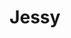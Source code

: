 ---
title: Jessy
date: 
draft: false

# descripcion
description : Aro de plata pasante

materials: Plata 925

color: Plateado

dimensions: 0,6cm x 0,9cm

code: 01-20-0437

type: "Aros"

categories: []

price: $1.180,00

price_eftvo: $1.005,00

# Images
# first image will be shown in the product page
images:
  # - image: "images/path_to_image"
  # La ubicacion de las imagenes es imagenes/Aros/Aros.Solo Plata/01-20-0437-jessy
  - image: "./images/aros/solo_plata/01-20-0437-ovalo-chico_a.JPG"
  - image: "./images/aros/solo_plata/01-20-0437-ovalo-chico_b.JPG"
---